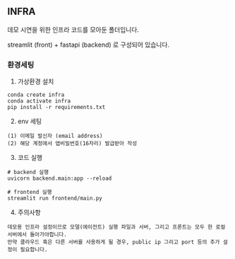 ## INFRA
데모 시연을 위한 인프라 코드를 모아둔 폴더입니다.

streamlit (front) + fastapi (backend) 로 구성되어 있습니다.

### 환경세팅
1. 가상환경 설치
```
conda create infra
conda activate infra
pip install -r requirements.txt
```

2. env 세팅
```
(1) 이메일 발신자 (email address)
(2) 해당 계정에서 앱비밀번호(16자리) 발급받아 작성
```

3. 코드 실행
```
# backend 실행
uvicorn backend.main:app --reload 

# frontend 실행
streamlit run frontend/main.py
```

4. 주의사항
```
데모용 인프라 설정이므로 모델(에이전트) 실행 파일과 서버, 그리고 프론트는 모두 한 로컬 서버에서 돌아가야합니다.
만약 클라우드 혹은 다른 서버를 사용하게 될 경우, public ip 그리고 port 등의 추가 설정이 필요합니다.
```

